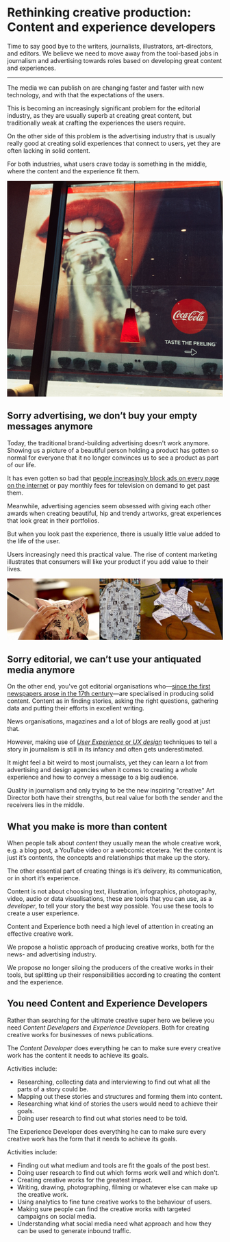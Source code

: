 # Rethinking creative production: Content and experience developers

Time to say good bye to the writers, journalists, illustrators, art-directors, and editors. We believe we need to move away from the tool-based jobs in journalism and advertising towards roles based on developing great content and experiences.

***

The media we can publish on are changing faster and faster with new technology, and with that the expectations of the users.

This is becoming an increasingly significant problem for the editorial industry, as they are usually superb at creating great content, but traditionally weak at crafting the experiences the users require.

On the other side of this problem is the advertising industry that is usually really good at creating solid experiences that connect to users, yet they are often lacking in solid content.

For both industries, what users crave today is something in the middle, where the content and the experience fit them.

![Coca Cola "taste the feeling"](taste-the-feeling.jpg)

## Sorry advertising, we don’t buy your empty messages anymore

Today, the traditional brand-building advertising doesn't work anymore. Showing us a picture of a beautiful person holding a product has gotten so normal for everyone that it no longer convinces us to see a product as part of our life.

It has even gotten so bad that [people increasingly block ads on every page on the internet](https://techcrunch.com/2015/06/07/adblocking/) or pay monthly fees for television on demand to get past them.

Meanwhile, advertising agencies seem obsessed with giving each other awards when creating beautiful, hip and trendy artworks, great experiences that look great in their portfolios.

But when you look past the experience, there is usually little value added to the life of the user.

Users increasingly need this practical value. The rise of content marketing illustrates that consumers will like your product if you add value to their lives.

![News papers destiny](old-news-papers.jpg)

## Sorry editorial, we can’t use your antiquated media anymore

On the other end, you've got editorial organisations who—[since the first newspapers arose in the 17th century](https://en.wikipedia.org/wiki/List_of_the_oldest_newspapers)—are specialised in producing solid content. Content as in finding stories, asking the right questions, gathering data and putting their efforts in excellent writing.

News organisations, magazines and a lot of blogs are really good at just that.

However, making use of [*User Experience* or *UX design*](https://www.youtube.com/watch?v=Ovj4hFxko7c) techniques to tell a story in journalism is still in its infancy and often gets underestimated.

It might feel a bit weird to most journalists, yet they can learn a lot from advertising and design agencies when it comes to creating a whole experience and how to convey a message to a big audience.

Quality in journalism and only trying to be the new inspiring "creative" Art Director both have their strengths, but real value for both the sender and the receivers lies in the middle.

## What you make is more than content

When people talk about _content_ they usually mean the whole creative work, e.g. a blog post, a YouTube video or a webcomic etcetera. Yet the content is just it’s contents, the concepts and relationships that make up the story.

The other essential part of creating things is it’s delivery, its communication, or in short it’s experience.

Content is not about choosing text, illustration, infographics, photography, video, audio or data visualisations, these are tools that you can use, as a *developer*, to tell your story the best way possible. You use these tools to create a user experience.

Content and Experience both need a high level of attention in creating an effective creative work.

We propose a holistic approach of producing creative works, both for the news- and advertising industry.

We propose no longer siloing the producers of the creative works in their tools, but splitting up their responsibilities according to creating the content and the experience.

## You need Content and Experience Developers

Rather than searching for the ultimate creative super hero we believe you need *Content Developers* and *Experience Developers*. Both for creating creative works for businesses of news publications.

The *Content Developer* does everything he can to make sure every creative work has the content it needs to achieve its goals.

Activities include:

* Researching, collecting data and interviewing to find out what all the parts of a story could be.
* Mapping out these stories and structures and forming them into content.
* Researching what kind of stories the users would need to achieve their goals.
* Doing user research to find out what stories need to be told.

The Experience Developer does everything he can to make sure every creative work has the form that it needs to achieve its goals.

Activities include:

* Finding out what medium and tools are fit the goals of the post best.
* Doing user research to find out which forms work well and which don't.
* Creating creative works for the greatest impact.
* Writing, drawing, photographing, filming or whatever else can make up the creative work.
* Using analytics to fine tune creative works to the behaviour of users.
* Making sure people can find the creative works with targeted campaigns on social media.
* Understanding what social media need what approach and how they can be used to generate inbound traffic.
